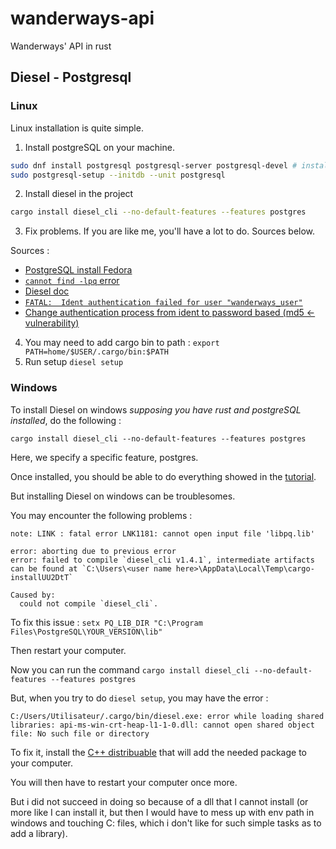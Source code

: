 # wanderways-api
Wanderways' API in rust

## Diesel - Postgresql

### Linux

Linux installation is quite simple.

1. Install postgreSQL on your machine. 

```bash
sudo dnf install postgresql postgresql-server postgresql-devel # install development packages, i.e : lpq
sudo postgresql-setup --initdb --unit postgresql
```

2. Install diesel in the project 

```bash
cargo install diesel_cli --no-default-features --features postgres
```

3. Fix problems. If you are like me, you'll have a lot to do. Sources below.

Sources : 
- [PostgreSQL install Fedora](https://developer.fedoraproject.org/tech/database/postgresql/about.html)
- [`cannot find -lpq` error](https://github.com/rust-lang/rust/issues/25289)
- [Diesel doc](https://diesel.rs/guides/getting-started.html)
- [`FATAL:  Ident authentication failed for user "wanderways_user"`](https://serverfault.com/questions/406606/postgres-error-message-fatal-ident-authentication-failed-for-user)
- [Change authentication process from ident to password based (md5 <- vulnerability)](https://www.liquidweb.com/kb/change-postgresql-authentication-method-from-ident-to-md5/)

4. You may need to add cargo bin to path : `export PATH=home/$USER/.cargo/bin:$PATH`
5. Run setup `diesel setup`

### Windows

To install Diesel on windows *supposing you have rust and postgreSQL installed*, do the following :

`cargo install diesel_cli --no-default-features --features postgres`

Here, we specify a specific feature, postgres.

Once installed, you should be able to do everything showed in the [tutorial](https://diesel.rs/guides/getting-started.html).

But installing Diesel on windows can be troublesomes.

You may encounter the following problems : 

```
note: LINK : fatal error LNK1181: cannot open input file 'libpq.lib'

error: aborting due to previous error
error: failed to compile `diesel_cli v1.4.1`, intermediate artifacts can be found at `C:\Users\<user name here>\AppData\Local\Temp\cargo-installUU2DtT`

Caused by:
  could not compile `diesel_cli`.
```

To fix this issue : `setx PQ_LIB_DIR "C:\Program Files\PostgreSQL\YOUR_VERSION\lib"`

Then restart your computer.

Now you can run the command `cargo install diesel_cli --no-default-features --features postgres`

But, when you try to do `diesel setup`, you may have the error :
```
C:/Users/Utilisateur/.cargo/bin/diesel.exe: error while loading shared libraries: api-ms-win-crt-heap-l1-1-0.dll: cannot open shared object file: No such file or directory
```

To fix it, install the [C++ distribuable](https://www.smartftp.com/en-us/support/kb/2702) that will add the needed package to your computer.

You will then have to restart your computer once more.

But i did not succeed in doing so because of a dll that I cannot install (or more like I can install it, but then I would have to mess up with env path in windows and touching C: files, which i don't like for such simple tasks as to add a library).